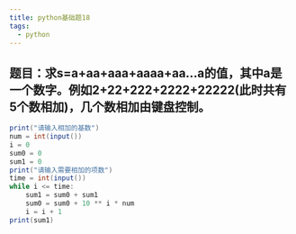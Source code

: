 ```yaml
---
title: python基础题18
tags:
  - python
---
```

## 题目：求s=a+aa+aaa+aaaa+aa...a的值，其中a是一个数字。例如2+22+222+2222+22222(此时共有5个数相加)，几个数相加由键盘控制。
```java
print("请输入相加的基数")
num = int(input())
i = 0
sum0 = 0
sum1 = 0
print("请输入需要相加的项数")
time = int(input())
while i <= time:
    sum1 = sum0 + sum1
    sum0 = sum0 + 10 ** i * num
    i = i + 1
print(sum1)
```
